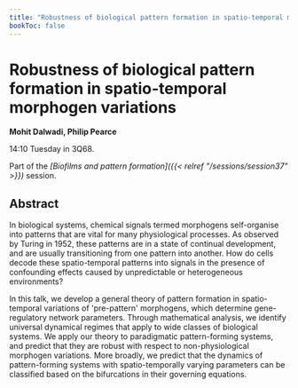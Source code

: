 ```yaml
---
title: "Robustness of biological pattern formation in spatio-temporal morphogen variations"
bookToc: false
---
```


# Robustness of biological pattern formation in spatio-temporal morphogen variations

**Mohit Dalwadi, Philip Pearce**

14:10 Tuesday in 3Q68.

Part of the *[Biofilms and pattern formation]({{< relref "/sessions/session37" >}})* session.

## Abstract

In biological systems, chemical signals termed morphogens self-organise into patterns that are vital for many physiological processes. As observed by Turing in 1952, these patterns are in a state of continual development, and are usually transitioning from one pattern into another. How do cells decode these spatio-temporal patterns into signals in the presence of confounding effects caused by unpredictable or heterogeneous environments?

In this talk, we develop a general theory of pattern formation in spatio-temporal variations of 'pre-pattern' morphogens, which determine gene-regulatory network parameters. Through mathematical analysis, we identify universal dynamical regimes that apply to wide classes of biological systems. We apply our theory to paradigmatic pattern-forming systems, and predict that they are robust with respect to non-physiological morphogen variations. More broadly, we predict that the dynamics of pattern-forming systems with spatio-temporally varying parameters can be classified based on the bifurcations in their governing equations.


